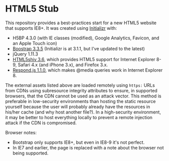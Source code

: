 HTML5 Stub
==========

This repository provides a best-practices start for a new HTML5 website that supports IE8+. It was created using [Initializr](http://www.initializr.com/) with:

* H5BP 4.3.0 (with IE classes (modified), Google Analytics, Favicon, and an Apple Touch icon)
* [Boostrap 3.3.5](http://getbootstrap.com/) (Initializr is at 3.1.1, but I've updated to the latest)
* jQuery 1.11.3
* [HTML5shiv 3.6](https://github.com/aFarkas/html5shiv), which provides HTML5 support for Internet Explorer 8-9, Safari 4.x (and iPhone 3.x), and Firefox 3.x.
* [Respond.js 1.1.0](https://github.com/scottjehl/Respond#readme), which makes @media queries work in Internet Explorer 8.

The external assets listed above are loaded remotely using `https:` URLs from CDNs using subresource integrity attributes to ensure, in supported browsers, that the CDN cannot be used as an attack vector. This method is preferable in low-security environments than hosting the static resource yourself because the user will probably already have the resources in his/her cache (and why host another file?). In a high-security environment, it may be better to host everything locally to prevent a remote injection attack if the CDN is compromised.

Browser notes:

* Bootstrap only supports IE8+, but even in IE8-9 it's not perfect.
* In IE7 and earlier, the page is replaced with a note about the browser not being supported.
